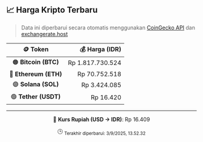 

<!-- HARGA_KRIPTO -->
## 📈 Harga Kripto Terbaru

> Data ini diperbarui secara otomatis menggunakan [CoinGecko API](https://www.coingecko.com/) dan [exchangerate.host](https://exchangerate.host/)

<div align="center">

| 🪙 Token | 💰 Harga (IDR) |
|:------:|---------------:|
| 🟠 **Bitcoin (BTC)**   | Rp 1.817.730.524 |
| 🔵 **Ethereum (ETH)**  | Rp 70.752.518 |
| 🟣 **Solana (SOL)**    | Rp 3.424.085 |
| 🟢 **Tether (USDT)**   | Rp 16.420 |

---

💱 **Kurs Rupiah (USD → IDR)**: Rp 16.409

🕒 <sub>Terakhir diperbarui: 3/9/2025, 13.52.32</sub>

</div>
<!-- /HARGA_KRIPTO -->